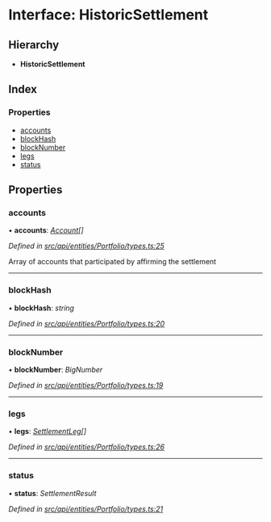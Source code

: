 # Interface: HistoricSettlement

## Hierarchy

* **HistoricSettlement**

## Index

### Properties

* [accounts](historicsettlement.md#accounts)
* [blockHash](historicsettlement.md#blockhash)
* [blockNumber](historicsettlement.md#blocknumber)
* [legs](historicsettlement.md#legs)
* [status](historicsettlement.md#status)

## Properties

###  accounts

• **accounts**: *[Account](../classes/account.md)[]*

*Defined in [src/api/entities/Portfolio/types.ts:25](https://github.com/PolymathNetwork/polymesh-sdk/blob/cfab557b/src/api/entities/Portfolio/types.ts#L25)*

Array of accounts that participated by affirming the settlement

___

###  blockHash

• **blockHash**: *string*

*Defined in [src/api/entities/Portfolio/types.ts:20](https://github.com/PolymathNetwork/polymesh-sdk/blob/cfab557b/src/api/entities/Portfolio/types.ts#L20)*

___

###  blockNumber

• **blockNumber**: *BigNumber*

*Defined in [src/api/entities/Portfolio/types.ts:19](https://github.com/PolymathNetwork/polymesh-sdk/blob/cfab557b/src/api/entities/Portfolio/types.ts#L19)*

___

###  legs

• **legs**: *[SettlementLeg](settlementleg.md)[]*

*Defined in [src/api/entities/Portfolio/types.ts:26](https://github.com/PolymathNetwork/polymesh-sdk/blob/cfab557b/src/api/entities/Portfolio/types.ts#L26)*

___

###  status

• **status**: *SettlementResult*

*Defined in [src/api/entities/Portfolio/types.ts:21](https://github.com/PolymathNetwork/polymesh-sdk/blob/cfab557b/src/api/entities/Portfolio/types.ts#L21)*
